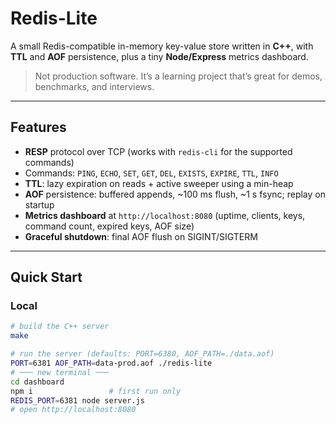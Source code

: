 # Redis-Lite

A small Redis-compatible in-memory key-value store written in **C++**, with **TTL** and **AOF** persistence, plus a tiny **Node/Express** metrics dashboard.

> Not production software. It’s a learning project that’s great for demos, benchmarks, and interviews.

---

## Features

- **RESP** protocol over TCP (works with `redis-cli` for the supported commands)
- Commands: `PING`, `ECHO`, `SET`, `GET`, `DEL`, `EXISTS`, `EXPIRE`, `TTL`, `INFO`
- **TTL**: lazy expiration on reads + active sweeper using a min-heap
- **AOF** persistence: buffered appends, ~100 ms flush, ~1 s fsync; replay on startup
- **Metrics dashboard** at `http://localhost:8080` (uptime, clients, keys, command count, expired keys, AOF size)
- **Graceful shutdown**: final AOF flush on SIGINT/SIGTERM

---

## Quick Start

### Local

```bash
# build the C++ server
make

# run the server (defaults: PORT=6380, AOF_PATH=./data.aof)
PORT=6381 AOF_PATH=data-prod.aof ./redis-lite
# ─── new terminal ───
cd dashboard
npm i                 # first run only
REDIS_PORT=6381 node server.js
# open http://localhost:8080


